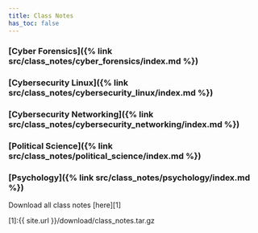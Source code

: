 ```yaml
---
title: Class Notes
has_toc: false
---
```


### [Cyber Forensics]({% link src/class_notes/cyber_forensics/index.md %})

### [Cybersecurity Linux]({% link src/class_notes/cybersecurity_linux/index.md %})

### [Cybersecurity Networking]({% link src/class_notes/cybersecurity_networking/index.md %})

### [Political Science]({% link src/class_notes/political_science/index.md %})

### [Psychology]({% link src/class_notes/psychology/index.md %})


Download all class notes [here][1]

[1]:{{ site.url }}/download/class_notes.tar.gz

